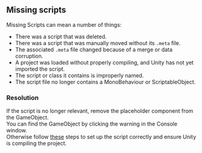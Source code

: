 ## Missing scripts

Missing Scripts can mean a number of things:  
- There was a script that was deleted.
- There was a script that was manually moved without its `.meta` file.
- The associated `.meta` file changed because of a merge or data corruption.
- A project was loaded without properly compiling, and Unity has not yet imported the script.
- The script or class it contains is improperly named.
- The script file no longer contains a MonoBehaviour or ScriptableObject.

### Resolution

If the script is no longer relevant, remove the placeholder component from the GameObject.  
You can find the GameObject by clicking the warning in the Console window.  
Otherwise follow [these](../../Scripts/Loading%20Issues.md) steps to set up the script correctly and ensure Unity is compiling the project.